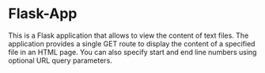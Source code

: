 # Flask-App
This is a Flask application that allows to view the content of text files. The application provides a single GET route to display the content of a specified file in an HTML page. You can also specify start and end line numbers using optional URL query parameters.
